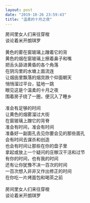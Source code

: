 ```yaml
---
layout: post
date: "2019-10-26 23:59:43"
title: "温柔的十月之夜"
---
```


房间里女人们来往穿梭  
谈论着米开朗琪罗  
<br>
黄色的雾在窗玻璃上蹭着它的背  
黄色的烟在窗玻璃上擦着鼻子和嘴  
把舌头舔进黄昏的各个角落  
在阴沟里的水塘上面流连  
让烟囱里飘落的烟炱跌个仰面朝天  
悄悄溜过平台，猛地一跳  
眼见这是个温柔的十月之夜  
围着房子绕了一圈，便沉入了睡乡  
<br>
准会有足够的时间  
让黄色的烟雾溜过大街  
在窗玻璃上蹭它的背脊  
准会有时间，准会有时间  
准备好一副面孔去见你要会见的那些面孔  
会有时间去谋杀和创造  
也会有时间让那些在你的盘子里  
拿起或放上一个疑问的庄稼汉干活和过节  
有你的时间，也有我的时间  
还有让你犹豫不决一百次的时间  
一百次想入非非又作出修正的时间  
在你吃一片烤面包和喝茶之前  
<br>
房间里女人们来往穿梭  
谈论着米开朗琪罗  